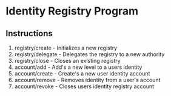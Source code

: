 # Identity Registry Program
## Instructions
1. registry/create - Initializes a new registry
2. registry/delegate - Delegates the registry to a new authority
1. registry/close - Closes an existing registry
3. account/add - Add's a new level to a users identity
3. account/create - Create's a new user identity account
3. account/remove - Removes identity from a user's account
3. account/revoke - Closes users identity registry account
